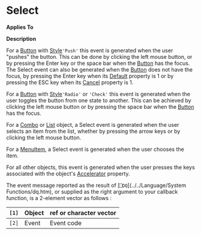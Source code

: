 




<h1 class="heading"><span class="name">Select</span></h1>

**Applies To**



**Description**


For a [Button](../a-z/button.md) with [Style](../a-z/style.md)`'Push'` this event is generated when the user "pushes" the button. This can be done by clicking the left mouse button, or by pressing the Enter key or the space bar when the [Button](../a-z/button.md) has the focus. The Select event can also be generated when the [Button](../a-z/button.md) does not have the focus, by pressing the Enter key when its [Default](../a-z/default.md) property is 1 or by pressing the ESC key when its [Cancel](../a-z/cancel.md) property is 1.


For a [Button](../a-z/button.md) with [Style](../a-z/style.md)`'Radio'` or `'Check'` this event is generated when the user toggles the button from one state to another. This can be achieved by clicking the left mouse button or by pressing the space bar when the [Button](../a-z/button.md) has the focus.


For a [Combo](../a-z/combo.md) or [List](../a-z/list.md) object, a Select event is generated when the user selects an item from the list, whether by pressing the arrow keys or by clicking the left mouse button.


For a [MenuItem](../a-z/menuitem.md), a Select event is generated when the user chooses the item.


For all other objects, this event is generated when the user presses the keys associated with the object's [Accelerator](../a-z/accelerator.md) property.



The event message reported as the result of [`⎕DQ`](../../Language/System Functions/dq.htm), or supplied as the right argument to your callback function, is a 2-element vector as follows :


| `[1]` | Object | ref or character vector |
| --- | --- | ---  |
| `[2]` | Event | Event code |



